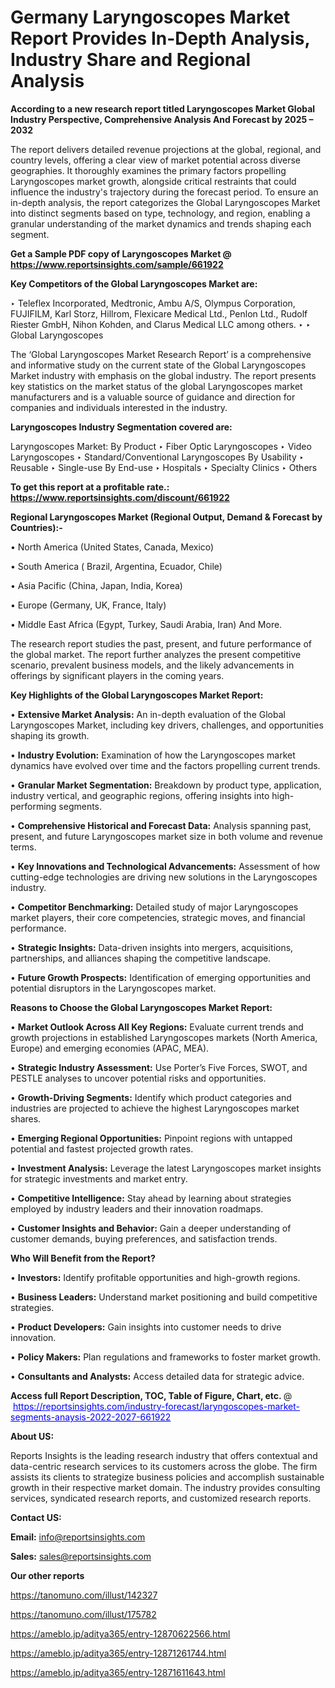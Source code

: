 # Germany Laryngoscopes Market Report Provides In-Depth Analysis, Industry Share and Regional Analysis

<strong>According to a new research report titled Laryngoscopes Market Global Industry Perspective, Comprehensive Analysis And Forecast by 2025 – 2032</strong>

The report delivers detailed revenue projections at the global, regional, and country levels, offering a clear view of market potential across diverse geographies. It thoroughly examines the primary factors propelling Laryngoscopes market growth, alongside critical restraints that could influence the industry's trajectory during the forecast period. To ensure an in-depth analysis, the report categorizes the Global Laryngoscopes Market into distinct segments based on type, technology, and region, enabling a granular understanding of the market dynamics and trends shaping each segment.

<strong>Get a Sample PDF copy of Laryngoscopes Market </strong><strong>@<a href=https://www.reportsinsights.com/sample/661922 style=color:#0000ff;> https://www.reportsinsights.com/sample/661922</a></strong></font>

<strong>Key Competitors of the Global Laryngoscopes Market are:</strong>

‣ Teleflex Incorporated, Medtronic, Ambu A/S, Olympus Corporation, FUJIFILM, Karl Storz, Hillrom, Flexicare Medical Ltd., Penlon Ltd., Rudolf Riester GmbH, Nihon Kohden, and Clarus Medical LLC among others.
‣ 
‣ Global Laryngoscopes

The ‘Global Laryngoscopes Market Research Report’ is a comprehensive and informative study on the current state of the Global Laryngoscopes Market industry with emphasis on the global industry. The report presents key statistics on the market status of the global Laryngoscopes market manufacturers and is a valuable source of guidance and direction for companies and individuals interested in the industry.

<strong>Laryngoscopes Industry Segmentation covered are:</strong>

Laryngoscopes Market: 
By Product
‣ Fiber Optic Laryngoscopes
‣ Video Laryngoscopes
‣ Standard/Conventional Laryngoscopes
By Usability
‣ Reusable
‣ Single-use
By End-use
‣ Hospitals
‣ Specialty Clinics
‣ Others

<strong>To get this report at a profitable rate.: <a href=https://www.reportsinsights.com/discount/661922 style=color:#0000ff;>https://www.reportsinsights.com/discount/661922</a></strong></font>

<strong>Regional Laryngoscopes Market (Regional Output, Demand &amp; Forecast by Countries):-</strong>

• North America (United States, Canada, Mexico)

• South America ( Brazil, Argentina, Ecuador, Chile)

• Asia Pacific (China, Japan, India, Korea)

• Europe (Germany, UK, France, Italy)

• Middle East Africa (Egypt, Turkey, Saudi Arabia, Iran) And More.

The research report studies the past, present, and future performance of the global market. The report further analyzes the present competitive scenario, prevalent business models, and the likely advancements in offerings by significant players in the coming years.

<strong>Key Highlights of the Global Laryngoscopes Market Report:</strong>

• <strong>Extensive Market Analysis:</strong> An in-depth evaluation of the Global Laryngoscopes Market, including key drivers, challenges, and opportunities shaping its growth.

• <strong>Industry Evolution:</strong> Examination of how the Laryngoscopes market dynamics have evolved over time and the factors propelling current trends.

• <strong>Granular Market Segmentation:</strong> Breakdown by product type, application, industry vertical, and geographic regions, offering insights into high-performing segments.

• <strong>Comprehensive Historical and Forecast Data:</strong> Analysis spanning past, present, and future Laryngoscopes market size in both volume and revenue terms.

• <strong>Key Innovations and Technological Advancements:</strong> Assessment of how cutting-edge technologies are driving new solutions in the Laryngoscopes industry.

• <strong>Competitor Benchmarking:</strong> Detailed study of major Laryngoscopes market players, their core competencies, strategic moves, and financial performance.

• <strong>Strategic Insights:</strong> Data-driven insights into mergers, acquisitions, partnerships, and alliances shaping the competitive landscape.

• <strong>Future Growth Prospects:</strong> Identification of emerging opportunities and potential disruptors in the Laryngoscopes market.

<strong>Reasons to Choose the Global Laryngoscopes Market Report:</strong>

• <strong>Market Outlook Across All Key Regions:</strong> Evaluate current trends and growth projections in established Laryngoscopes markets (North America, Europe) and emerging economies (APAC, MEA).

• <strong>Strategic Industry Assessment:</strong> Use Porter’s Five Forces, SWOT, and PESTLE analyses to uncover potential risks and opportunities.

• <strong>Growth-Driving Segments:</strong> Identify which product categories and industries are projected to achieve the highest Laryngoscopes market shares.

• <strong>Emerging Regional Opportunities:</strong> Pinpoint regions with untapped potential and fastest projected growth rates.

• <strong>Investment Analysis:</strong> Leverage the latest Laryngoscopes market insights for strategic investments and market entry.

• <strong>Competitive Intelligence:</strong> Stay ahead by learning about strategies employed by industry leaders and their innovation roadmaps.

• <strong>Customer Insights and Behavior:</strong> Gain a deeper understanding of customer demands, buying preferences, and satisfaction trends.

<strong>Who Will Benefit from the Report?</strong>

• <strong>Investors:</strong> Identify profitable opportunities and high-growth regions.

• <strong>Business Leaders:</strong> Understand market positioning and build competitive strategies.

• <strong>Product Developers:</strong> Gain insights into customer needs to drive innovation.

• <strong>Policy Makers:</strong> Plan regulations and frameworks to foster market growth.

• <strong>Consultants and Analysts:</strong> Access detailed data for strategic advice.
</ul>
<strong>Access full Report Description, TOC, Table of Figure, Chart, etc. </strong>@  <a href=https://reportsinsights.com/industry-forecast/laryngoscopes-market-segments-anaysis-2022-2027-661922 style=color:#0000ff;>https://reportsinsights.com/industry-forecast/laryngoscopes-market-segments-anaysis-2022-2027-661922</a></font>

<strong><strong>About US</strong>:</strong>

Reports Insights is the leading research industry that offers contextual and data-centric research services to its customers across the globe. The firm assists its clients to strategize business policies and accomplish sustainable growth in their respective market domain. The industry provides consulting services, syndicated research reports, and customized research reports.

<strong>Contact US:</strong>

<p class=""""><b>Email:</b> <a href=mailto:info@reportsinsights.com>info@reportsinsights.com</a></p>
<p class=""""><b>Sales:</b> <a href=mailto:sales@reportsinsights.com>sales@reportsinsights.com</a></p>

<strong>Our other reports</strong>

<a href=https://tanomuno.com/illust/142327>https://tanomuno.com/illust/142327</a>

<a href=https://tanomuno.com/illust/175782>https://tanomuno.com/illust/175782</a>

<a href=https://ameblo.jp/aditya365/entry-12870622566.html>https://ameblo.jp/aditya365/entry-12870622566.html</a>

<a href=https://ameblo.jp/aditya365/entry-12871261744.html>https://ameblo.jp/aditya365/entry-12871261744.html</a>

<a href=https://ameblo.jp/aditya365/entry-12871611643.html>https://ameblo.jp/aditya365/entry-12871611643.html</a>
